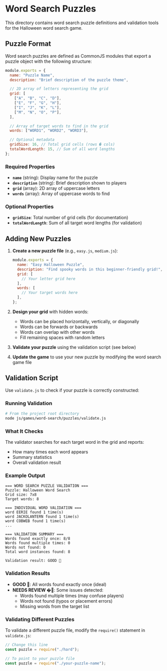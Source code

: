 # Word Search Puzzles

This directory contains word search puzzle definitions and validation tools for the Halloween word search game.

## Puzzle Format

Word search puzzles are defined as CommonJS modules that export a puzzle object with the following structure:

```javascript
module.exports = {
  name: "Puzzle Name",
  description: "Brief description of the puzzle theme",

  // 2D array of letters representing the grid
  grid: [
    ["A", "B", "C", "D"],
    ["E", "F", "G", "H"],
    ["I", "J", "K", "L"],
    ["M", "N", "O", "P"],
  ],

  // Array of target words to find in the grid
  words: ["WORD1", "WORD2", "WORD3"],

  // Optional metadata
  gridSize: 16, // Total grid cells (rows � cols)
  totalWordLength: 15, // Sum of all word lengths
};
```

### Required Properties

- **`name`** (string): Display name for the puzzle
- **`description`** (string): Brief description shown to players
- **`grid`** (array): 2D array of uppercase letters
- **`words`** (array): Array of uppercase words to find

### Optional Properties

- **`gridSize`**: Total number of grid cells (for documentation)
- **`totalWordLength`**: Sum of all target word lengths (for validation)

## Adding New Puzzles

1. **Create a new puzzle file** (e.g., `easy.js`, `medium.js`):

   ```javascript
   module.exports = {
     name: "Easy Halloween Puzzle",
     description: "Find spooky words in this beginner-friendly grid!",
     grid: [
       // Your letter grid here
     ],
     words: [
       // Your target words here
     ],
   };
   ```

2. **Design your grid** with hidden words:

   - Words can be placed horizontally, vertically, or diagonally
   - Words can be forwards or backwards
   - Words can overlap with other words
   - Fill remaining spaces with random letters

3. **Validate your puzzle** using the validation script (see below)

4. **Update the game** to use your new puzzle by modifying the word search game file

## Validation Script

Use `validate.js` to check if your puzzle is correctly constructed:

### Running Validation

```bash
# From the project root directory
node js/games/word-search/puzzles/validate.js
```

### What It Checks

The validator searches for each target word in the grid and reports:

- How many times each word appears
- Summary statistics
- Overall validation result

### Example Output

```
=== WORD SEARCH PUZZLE VALIDATION ===
Puzzle: Halloween Word Search
Grid size: 7x8
Target words: 8

=== INDIVIDUAL WORD VALIDATION ===
word EERIE found 1 time(s)
word JACKOLANTERN found 1 time(s)
word COBWEB found 1 time(s)
...

=== VALIDATION SUMMARY ===
Words found exactly once: 8/8
Words found multiple times: 0
Words not found: 0
Total word instances found: 8

Validation result: GOOD 
```

### Validation Results

- **GOOD **: All words found exactly once (ideal)
- **NEEDS REVIEW �**: Some issues detected:
  - Words found multiple times (may confuse players)
  - Words not found (typos or placement errors)
  - Missing words from the target list

### Validating Different Puzzles

To validate a different puzzle file, modify the `require()` statement in `validate.js`:

```javascript
// Change this line
const puzzle = require("./hard");

// To point to your puzzle file
const puzzle = require("./your-puzzle-name");
```
